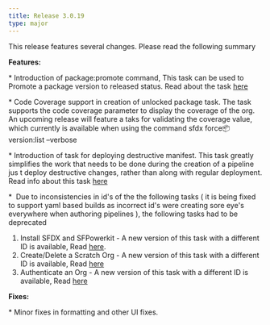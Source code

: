 ```yaml
---
title: Release 3.0.19
type: major
---
```


This release features several changes. Please read the following summary

**Features:**

\* Introduction of package:promote command, This task can be used to&nbsp; Promote a package version to released status. Read about the task [here](https://sfpowerscripts.com/tasks/packaging-tasks/promote%20an%20unlocked%20package/)

\* Code Coverage support in creation of unlocked package task. The task supports the code coverage parameter to display the coverage of the org. An upcoming release will feature a taks for validating the coverage value, which currently is available when using the command sfdx force:package:version:list –verbose

\* Introduction of task for deploying destructive manifest. This task greatly simplifies the work that needs to be done during the creation of a pipeline jus t deploy destructive changes, rather than along with regular deployment. Read info about this task [here](https://sfpowerscripts.com/tasks/deployment-tasks/deploy%20destructive%20manifest%20to%20an%20org/)

\*&nbsp; Due to inconsistencies in id's of the the following tasks ( it is being fixed to support yaml based builds as incorrect id's were creating sore eye's everywhere when authoring pipelines ), the following tasks had to be deprecated

1. Install SFDX and SFPowerkit - A new version of this task with a different ID is available, Read [here](https://sfpowerscripts.com/tasks/common-utility-tasks/install%20sfdx%20cli/).
2. Create/Delete a Scratch Org - A new version of this task with a different ID is available, Read [here](https://sfpowerscripts.com/tasks/common-utility-tasks/create%20and%20delete%20a%20scratch%20org/)
3. Authenticate an Org - A new version of this task with a different ID is available, Read [here](https://sfpowerscripts.com/tasks/common-utility-tasks/authenticate%20an%20org/)

**Fixes:**

\* Minor fixes in formatting and other UI fixes.